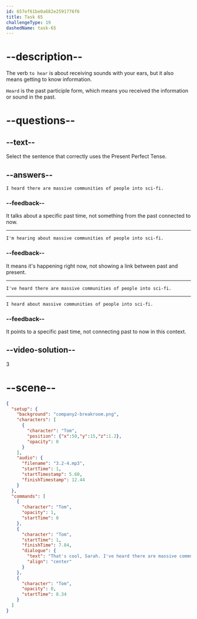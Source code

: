 ```yaml
---
id: 657ef61be0a682e2591776f6
title: Task 65
challengeType: 19
dashedName: task-65
---
```


<!-- (Audio) Tom: That's cool, Sarah! I've heard there are massive communities of people into sci-fi. What kind of events do you have? -->

# --description--

The verb `to hear` is about receiving sounds with your ears, but it also means getting to know information. 

`Heard` is the past participle form, which means you received the information or sound in the past. 

# --questions--

## --text--

Select the sentence that correctly uses the Present Perfect Tense.

## --answers--

`I heard there are massive communities of people into sci-fi.`

### --feedback--

It talks about a specific past time, not something from the past connected to now.

---

`I'm hearing about massive communities of people into sci-fi.`

### --feedback--

It means it's happening right now, not showing a link between past and present.

---

`I've heard there are massive communities of people into sci-fi.`

---

`I heard about massive communities of people into sci-fi.`

### --feedback--

It points to a specific past time, not connecting past to now in this context.

## --video-solution--

3

# --scene--

```json
{
  "setup": {
    "background": "company2-breakroom.png",
    "characters": [
      {
        "character": "Tom",
        "position": {"x":50,"y":15,"z":1.2},
        "opacity": 0
      }
    ],
    "audio": {
      "filename": "3.2-4.mp3",
      "startTime": 1,
      "startTimestamp": 5.60,
      "finishTimestamp": 12.44
    }
  },
  "commands": [
    {
      "character": "Tom",
      "opacity": 1,
      "startTime": 0
    },
    {
      "character": "Tom",
      "startTime": 1,
      "finishTime": 7.84,
      "dialogue": {
        "text": "That's cool, Sarah. I've heard there are massive communities of people who are into sci-fi. What kind of events do you have?",
        "align": "center"
      }
    },
    {
      "character": "Tom",
      "opacity": 0,
      "startTime": 8.34
    }
  ]
}
```
